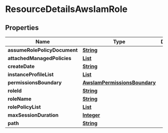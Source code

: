 

# ResourceDetailsAwsIamRole


## Properties

| Name | Type | Description | Notes |
|------------ | ------------- | ------------- | -------------|
|**assumeRolePolicyDocument** | [**String**](String.md) |  |  [optional] |
|**attachedManagedPolicies** | [**List**](List.md) |  |  [optional] |
|**createDate** | [**String**](String.md) |  |  [optional] |
|**instanceProfileList** | [**List**](List.md) |  |  [optional] |
|**permissionsBoundary** | [**AwsIamPermissionsBoundary**](AwsIamPermissionsBoundary.md) |  |  [optional] |
|**roleId** | [**String**](String.md) |  |  [optional] |
|**roleName** | [**String**](String.md) |  |  [optional] |
|**rolePolicyList** | [**List**](List.md) |  |  [optional] |
|**maxSessionDuration** | [**Integer**](Integer.md) |  |  [optional] |
|**path** | [**String**](String.md) |  |  [optional] |



